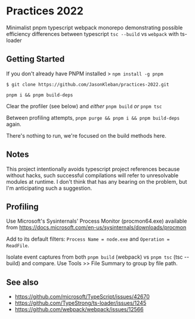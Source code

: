 
# Practices 2022

Minimalist pnpm typescript webpack monorepo demonstrating possible efficiency differences between typescript `tsc --build` vs `webpack` with ts-loader

## Getting Started

If you don't already have PNPM installed > `npm install -g pnpm`

```
$ git clone https://github.com/JasonKleban/practices-2022.git
```

`pnpm i && pnpm build-deps`

Clear the profiler (see below) and _either_ `pnpm build` _or_ `pnpm tsc`

Between profiling attempts, `pnpm purge && pnpm i && pnpm build-deps` again.

There's nothing to run, we're focused on the build methods here.

## Notes

This project intentionally avoids typescript project references because without hacks, such successful compilations will refer to unresolvable modules at runtime. I don't think that has any bearing on the problem, but I'm anticipating such a suggestion.

## Profiling

Use Microsoft's Sysinternals' Process Monitor (procmon64.exe) available from https://docs.microsoft.com/en-us/sysinternals/downloads/procmon

Add to its default filters: `Process Name = node.exe` and `Operation = ReadFile`.

Isolate event captures from both `pnpm build` (webpack) vs `pnpm tsc` (tsc --build) and compare.  Use Tools >> File Summary to group by file path.

## See also

* https://github.com/microsoft/TypeScript/issues/42670
* https://github.com/TypeStrong/ts-loader/issues/1245
* https://github.com/webpack/webpack/issues/12566